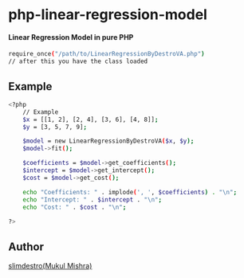# php-linear-regression-model 
#### Linear Regression Model in pure PHP
```sh
require_once("/path/to/LinearRegressionByDestroVA.php")
// after this you have the class loaded

```

## Example

```sh
<?php    
    // Example
    $x = [[1, 2], [2, 4], [3, 6], [4, 8]];
    $y = [3, 5, 7, 9];

    $model = new LinearRegressionByDestroVA($x, $y);
    $model->fit();

    $coefficients = $model->get_coefficients();
    $intercept = $model->get_intercept();
    $cost = $model->get_cost();

    echo "Coefficients: " . implode(', ', $coefficients) . "\n";
    echo "Intercept: " . $intercept . "\n";
    echo "Cost: " . $cost . "\n";
        
?>
```


## Author

[slimdestro(Mukul Mishra)](https://linktr.ee/slimdestro)

